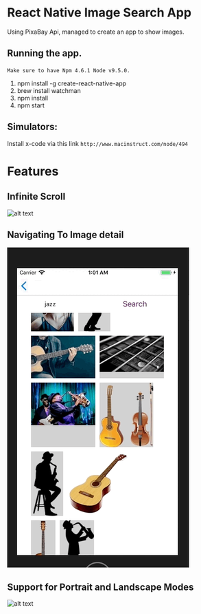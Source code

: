 # React Native Image Search App
Using PixaBay Api, managed to create an app to show images. 

## Running the app. 

`Make sure to have Npm 4.6.1 Node v9.5.0. `
1. npm install -g create-react-native-app
2. brew install watchman
2. npm install
3. npm start

## Simulators:
Install x-code via this link 
`http://www.macinstruct.com/node/494`


# Features 

## Infinite Scroll
![alt text](https://github.com/abbad/react-native-image-search-demo/blob/master/readme_assets/home_page%2Binfinite-scroll.gif "Infinite Scroll Demo")

## Navigating To Image detail 
![alt text](https://github.com/abbad/react-native-image-search-demo/blob/master/readme_assets/images-to-image-details.gif "Navigating To Image detail")

## Support for Portrait and Landscape Modes
![alt text](https://github.com/abbad/react-native-image-search-demo/blob/master/readme_assets/vertical-horizontal.gif "Support for vertical and horizontal")
